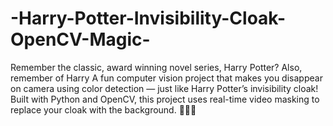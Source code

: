 # -Harry-Potter-Invisibility-Cloak-OpenCV-Magic-
Remember the classic, award winning novel series, Harry Potter?
Also, remember of Harry
A fun computer vision project that makes you disappear on camera using color detection — just like Harry Potter’s invisibility cloak! Built with Python and OpenCV, this project uses real-time video masking to replace your cloak with the background. 🧙‍♂️✨
